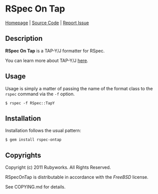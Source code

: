 # RSpec On Tap

[Homepage](http://rubyworks.github.com/rspec-ontap) |
[Source Code](http://github.com/rubyworks/rspec-ontap) |
[Report Issue](http://github.com/rubyworks/rspec-ontap/issues)


## Description

**RSpec On Tap** is a TAP-Y/J formatter for RSpec.

You can learn more about TAP-Y/J [here](https://github.com/rubyworks/tapout).


## Usage

Usage is simply a matter of passing the name of the format class to
the `rspec` command via the `-f` option.

    $ rspec -f RSpec::TapY


## Installation

Installation follows the usual pattern:

    $ gem install rspec-ontap


## Copyrights

Copyright (c) 2011 Rubyworks. All Rights Reserved.

RSpecOnTap is distributable in accordance with the *FreeBSD* license.

See COPYING.md for details.

